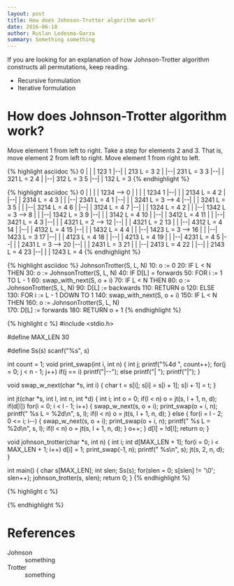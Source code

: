```yaml
---
layout: post
title: How does Johnson-Trotter algorithm work?
date: 2016-06-18
author: Ruslan Ledesma-Garza
summary: Something something
---
```


If you are looking for an explanation of how Johnson-Trotter algorithm constructs all permutations, keep reading.

- Recursive formulation
- Iterative formulation



# How does Johnson-Trotter algorithm work?


Move element 1 from left to right.
Take a step for elements 2 and 3.
That is, move element 2 from left to right.
Move element 1 from right to left.

{% highlight asciidoc %}
 0 |  |  | 123
 1 |--|  | 213 L = 3
 2 |  |--| 231 L = 3
 3 |--|  | 321 L = 2
 4 |  |--| 312 L = 3
 5 |--|  | 132 L = 3
{% endhighlight %}

{% highlight asciidoc %}
 0 |  |  |  | 1234        -->   0 |  |  |  | 1234
                                1 |--|  |  | 2134 L = 4
                                2 |  |--|  | 2314 L = 4
                                3 |  |  |--| 2341 L = 4
 1 |--|  |  | 3241 L = 3  -->   4 |--|  |  | 3241 L = 3
                                5 |  |  |--| 3214 L = 4
                                6 |  |--|  | 3124 L = 4
                                7 |--|  |  | 1324 L = 4
 2 |  |  |--| 1342 L = 3  -->   8 |  |  |--| 1342 L = 3
                                9 |--|  |  | 3142 L = 4
                               10 |  |--|  | 3412 L = 4
                               11 |  |  |--| 3421 L = 4
 3 |--|  |  | 4321 L = 2  -->  12 |--|  |  | 4321 L = 2
                               13 |  |  |--| 4312 L = 4
                               14 |  |--|  | 4132 L = 4
                               15 |--|  |  | 1432 L = 4
 4 |  |  |--| 1423 L = 3  -->  16 |  |  |--| 1423 L = 3
                               17 |--|  |  | 4123 L = 4
                               18 |  |--|  | 4213 L = 4
                               19 |  |  |--| 4231 L = 4
 5 |--|  |  | 2431 L = 3  -->  20 |--|  |  | 2431 L = 3
                               21 |  |  |--| 2413 L = 4
                               22 |  |--|  | 2143 L = 4
                               23 |--|  |  | 1243 L = 4
{% endhighlight %}


{% highlight asciidoc %}
JohnsonTrotter(S, L, N)
 10: o := 0
 20: IF L < N THEN
 30:  o := JohnsonTrotter(S, L, N)
 40: IF D[L] = forwards
 50:  FOR i := 1 TO L - 1
 60:    swap_with_next(S, o + i)
 70:    IF L < N THEN
 80:      o := JohnsonTrotter(S, L, N)
 90:   D[L] := backwards
110:   RETURN o
120: ELSE
130:   FOR i := L - 1 DOWN TO 1
140:     swap_with_next(S, o + i)
150:     IF L < N THEN
160:       o := JohnsonTrotter(S, L, N)  
170:   D[L] := forwards
180:   RETURN o + 1
{% endhighlight %}



{% highlight c %}
#include <stdio.h>

#define MAX_LEN 30

#define Ss(s) scanf("%s", s)


int count = 1;
void print_swap(int i, int n) {
  int j;
  printf("%4d ", count++);
  for(j = 0; j < n - 1; j++)
    if(j == i)
      printf("|--");
    else
      printf("|  ");
  printf("|");
}

void swap_w_next(char *s, int i) {
  char t = s[i];
  s[i] = s[i + 1];
  s[i + 1] = t;
}

int jt(char *s, int l, int n, int *d) {
  int i;
  int o = 0;
  if(l < n)
    o = jt(s, l + 1, n, d);
  if(d[l])
    for(i = 0; i < l - 1; i++) {
      swap_w_next(s, o + i);
      print_swap(o + i, n);
      printf(" %s L = %2d\n", s, l);
      if(l < n)
	o = jt(s, l + 1, n, d);
    }
  else {
    for(i = l - 2; 0 <= i; i--) {
      swap_w_next(s, o + i);
      print_swap(o + i, n);
      printf(" %s L = %2d\n", s, l);
      if(l < n)
	o = jt(s, l + 1, n, d);
    }
    o++;
  }
  d[l] = !d[l];
  return o;
}

void johnson_trotter(char *s, int n) {
  int i;
  int d[MAX_LEN + 1];
  for(i = 0; i < MAX_LEN + 1; i++)
    d[i] = 1;
  print_swap(-1, n);
  printf(" %s\n", s);
  jt(s, 2, n, d);
}

int main() {
  char s[MAX_LEN];
  int slen;
  Ss(s);
  for(slen = 0; s[slen] != '\0'; slen++);
  johnson_trotter(s, slen);
  return 0;
}
{% endhighlight %}

{% highlight c %}

{% endhighlight %}



# References


<dl>
  <dt id="johnson">
    Johnson
  </dt>
  <dd>
    something
  </dd>
  <dt id="trotter">
    Trotter
  </dt>
  <dd>
    something
  </dd>
</dl>
